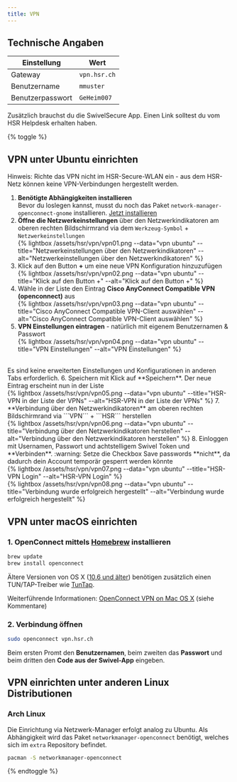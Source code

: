 ```yaml
---
title: VPN
---
```

## Technische Angaben

Einstellung | Wert
----------- | ----
Gateway | ```vpn.hsr.ch```
Benutzername | ```mmuster```
Benutzerpasswort | ```GeHeim007```

Zusätzlich brauchst du die SwivelSecure App. Einen Link solltest du vom HSR Helpdesk erhalten haben.

{% toggle %}
## VPN unter Ubuntu einrichten

Hinweis: Richte das VPN nicht im HSR-Secure-WLAN ein - aus dem HSR-Netz können keine VPN-Verbindungen hergestellt werden.

1. **Benötigte Abhängigkeiten installieren**<br>
   Bevor du loslegen kannst, musst du noch das Paket ``network-manager-openconnect-gnome`` installieren.
   [Jetzt installieren](http://apt.ubuntu.com/p/network-manager-openconnect-gnome)
2. **Öffne die Netzwerkeinstellungen** über den Netzwerkindikatoren am oberen rechten Bildschirmrand via dem ```Werkzeug-Symbol``` + ```Netzwerkeinstellungen```<br>
   {% lightbox /assets/hsr/vpn/vpn01.png --data="vpn ubuntu" --title="Netzwerkeinstellungen über den Netzwerkindikatoren" --alt="Netzwerkeinstellungen über den Netzwerkindikatoren" %}
3. Klick auf den Button **+** um eine neue VPN Konfiguration hinzuzufügen<br>
  {% lightbox /assets/hsr/vpn/vpn02.png --data="vpn ubuntu" --title="Klick auf den Button +" --alt="Klick auf den Button +" %}
4. Wähle in der Liste den Eintrag **Cisco AnyConnect Compatible VPN (openconnect)** aus<br>
  {% lightbox /assets/hsr/vpn/vpn03.png --data="vpn ubuntu" --title="Cisco AnyConnect Compatible VPN-Client auswählen" --alt="Cisco AnyConnect Compatible VPN-Client auswählen" %}
5. **VPN Einstellungen eintragen** - natürlich mit eigenem Benutzernamen & Passwort<br>
  {% lightbox /assets/hsr/vpn/vpn04.png --data="vpn ubuntu" --title="VPN Einstellungen" --alt="VPN Einstellungen" %}
  <br>
  Es sind keine erweiterten Einstellungen und Konfigurationen in anderen Tabs erforderlich.
6. Speichern mit Klick auf **Speichern**. Der neue Eintrag erscheint nun in der Liste<br>
  {% lightbox /assets/hsr/vpn/vpn05.png --data="vpn ubuntu" --title="HSR-VPN in der Liste der VPNs" --alt="HSR-VPN in der Liste der VPNs" %}
7. **Verbindung über den Netzwerkindikatoren** am oberen rechten Bildschirmrand via ```VPN``` + ```HSR``` herstellen<br>
  {% lightbox /assets/hsr/vpn/vpn06.png --data="vpn ubuntu" --title="Verbindung über den Netzwerkindikatoren herstellen" --alt="Verbindung über den Netzwerkindikatoren herstellen" %}
8. Einloggen mit Usernamen, Passwort und achtstelligem Swivel Token und **Verbinden**. :warning: Setze die Checkbox Save passwords **nicht**, da dadurch dein Account temporär gesperrt werden könnte<br>
  {% lightbox /assets/hsr/vpn/vpn07.png --data="vpn ubuntu" --title="HSR-VPN Login" --alt="HSR-VPN Login" %}
  <br>
  {% lightbox /assets/hsr/vpn/vpn08.png --data="vpn ubuntu" --title="Verbindung wurde erfolgreich hergestellt" --alt="Verbindung wurde erfolgreich hergestellt" %}

## VPN unter macOS einrichten

### 1. OpenConnect mittels [Homebrew](https://brew.sh) installieren

```bash
brew update
brew install openconnect
```

Ältere Versionen von OS X ([10.6 und älter](http://www.infradead.org/openconnect/building.html)) benötigen zusätzlich einen TUN/TAP-Treiber wie [TunTap](http://tuntaposx.sourceforge.net).

Weiterführende Informationen: [OpenConnect VPN on Mac OS X](https://gist.github.com/moklett/3170636) (siehe Kommentare)

### 2. Verbindung öffnen

```bash
sudo openconnect vpn.hsr.ch
```

Beim ersten Promt den **Benutzernamen**, beim zweiten das **Passwort** und beim dritten den **Code aus der Swivel-App** eingeben.

## VPN einrichten unter anderen Linux Distributionen

### Arch Linux

Die Einrichtung via Netzwerk-Manager erfolgt analog zu Ubuntu. Als Abhängigkeit wird das Paket `networkmanager-openconnect` benötigt, welches sich im `extra` Repository befindet.

```bash
pacman -S networkmanager-openconnect
```

{% endtoggle %}
